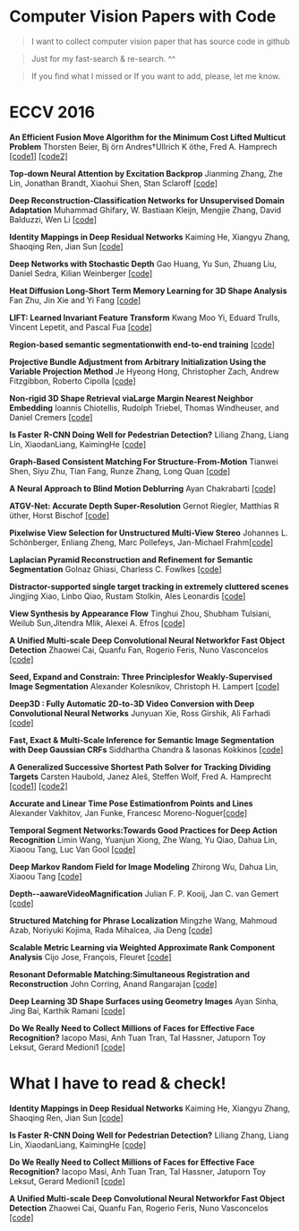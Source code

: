 # Computer Vision Papers with Code

>I want to collect computer vision paper that has source code in github 

>Just for my fast-search & re-search. ^^

>If you find what I missed or If you want to add, please, let me know.


# ECCV 2016

**An Efficient Fusion Move Algorithm for the Minimum Cost Lifted Multicut Problem** Thorsten Beier,  Bj ̈orn Andres†Ullrich K ̈othe, Fred A. Hamprech [[code1]](https://github.com/DerThorsten/nifty) [[code2]](https://github.com/DerThorsten/lifted_fusion_moves_eccv_2016)

**Top-down Neural Attention by Excitation Backprop** Jianming Zhang, Zhe Lin, Jonathan Brandt, Xiaohui Shen, Stan Sclaroff [[code]](https://github.com/jimmie33/Caffe-ExcitationBP)

**Deep Reconstruction-Classification Networks for  Unsupervised Domain Adaptation** Muhammad Ghifary, W. Bastiaan Kleijn, Mengjie Zhang, David Balduzzi, Wen Li [[code]](https://github.com/ghif/drcn)

**Identity Mappings in Deep Residual Networks** Kaiming He, Xiangyu Zhang, Shaoqing Ren, Jian Sun [[code]](https://github.com/KaimingHe/resnet-1k-layers)

**Deep Networks with Stochastic Depth** Gao Huang, Yu Sun, Zhuang Liu, Daniel Sedra, Kilian Weinberger [[code]](https://github.com/yueatsprograms/Stochastic_Depth)

**Heat Diffusion Long-Short Term Memory Learning for 3D Shape Analysis** Fan Zhu, Jin Xie and Yi Fang [[code]](https://github.com/blacksmithfan/HD_LSTM)

**LIFT: Learned Invariant Feature Transform** Kwang Moo Yi, Eduard Trulls, Vincent Lepetit, and Pascal Fua [[code]](https://github.com/cvlab-epfl/LIFT)

**Region-based semantic segmentationwith end-to-end training** [[code]](https://github.com/nightrome/matconvnet-calvin)

**Projective Bundle Adjustment from Arbitrary Initialization Using the Variable Projection Method** Je Hyeong Hong, Christopher Zach, Andrew Fitzgibbon, Roberto Cipolla [[code]](https://github.com/jhh37/projective-ba)

**Non-rigid 3D Shape Retrieval viaLarge Margin Nearest Neighbor Embedding** Ioannis Chiotellis, Rudolph Triebel, Thomas Windheuser, and Daniel Cremers [[code]](https://github.com/tum-vision/csd_lmnn)

**Is Faster R-CNN Doing Well for Pedestrian Detection?** Liliang Zhang, Liang Lin, XiaodanLiang, KaimingHe [[code]](https://github.com/zhangliliang/RPN_BF)

**Graph-Based Consistent Matching For Structure-From-Motion** Tianwei Shen, Siyu Zhu, Tian Fang, Runze Zhang, Long Quan [[code]](https://github.com/hlzz/libvot)

**A Neural Approach to Blind Motion Deblurring** Ayan Chakrabarti [[code]](https://github.com/ayanc/ndeblur)

**ATGV-Net: Accurate Depth Super-Resolution** Gernot Riegler, Matthias R ̈uther, Horst Bischof [[code]](https://github.com/griegler/primal-dual-networks)

**Pixelwise View Selection for Unstructured Multi-View Stereo** Johannes L. Schönberger, Enliang Zheng, Marc Pollefeys, Jan-Michael Frahm[[code]](https://github.com/colmap/colmap)

**Laplacian Pyramid Reconstruction and Refinement for Semantic Segmentation** Golnaz Ghiasi, Charless C. Fowlkes [[code]](https://github.com/golnazghiasi/LRR)

**Distractor-supported single target tracking in extremely cluttered scenes** Jingjing Xiao, Linbo Qiao, Rustam Stolkin, Ales Leonardis [[code]](https://github.com/shine636363/DSTcode)

**View Synthesis by Appearance Flow** Tinghui Zhou, Shubham Tulsiani, Weilub Sun,Jitendra Mlik, Alexei A. Efros [[code]](https://github.com/tinghuiz/appearance-flow)

**A Unified Multi-scale Deep Convolutional Neural Networkfor Fast Object Detection** Zhaowei Cai, Quanfu Fan, Rogerio Feris, Nuno Vasconcelos [[code]](https://github.com/zhaoweicai/mscnn)

**Seed, Expand and Constrain: Three Principlesfor Weakly-Supervised Image Segmentation** Alexander Kolesnikov, Christoph H. Lampert [[code]](https://github.com/kolesman/SEC)

**Deep3D : Fully Automatic 2D-to-3D Video Conversion with Deep Convolutional Neural Networks** Junyuan Xie, Ross Girshik, Ali Farhadi [[code]](https://github.com/piiswrong/deep3d)

**Fast, Exact & Multi-Scale Inference for Semantic Image Segmentation with Deep Gaussian CRFs** Siddhartha Chandra & Iasonas Kokkinos [[code]](https://github.com/siddharthachandra/gcrf)

**A Generalized Successive Shortest Path Solver for Tracking Dividing Targets** Carsten Haubold, Janez Aleš, Steffen Wolf, Fred A. Hamprecht [[code1]](https://github.com/chaubold/dpct) [[code2]](https://github.com/chaubold/multiHypothesesTracking)
 
**Accurate and Linear Time Pose Estimationfrom Points and Lines** Alexander Vakhitov, Jan Funke, Francesc Moreno-Noguer[[code]](https://github.com/alexander-vakhitov/pnpl)

**Temporal Segment Networks:Towards Good Practices for Deep Action Recognition** Limin Wang, Yuanjun Xiong, Zhe Wang, Yu Qiao, Dahua Lin, Xiaoou Tang, Luc Van Gool [[code]](https://github.com/yjxiong/temporal-segment-networks)

**Deep Markov Random Field for Image Modeling** Zhirong Wu, Dahua Lin, Xiaoou Tang [[code]](http://github.com/zhirongw/deep-mrf)

**Depth--aawareVideoMagnification** Julian F. P. Kooij, Jan C. van Gemert [[code]]( github.com/jkooij/depthaware-moma)

**Structured Matching for Phrase Localization** Mingzhe Wang, Mahmoud Azab,  Noriyuki Kojima, Rada Mihalcea, Jia Deng [[code]](https://github.com/mingzhew/structured-matching)

**Scalable Metric Learning via Weighted Approximate Rank Component Analysis** Cijo Jose, François, Fleuret [[code]](https://github.com/idiap/warca)

**Resonant Deformable Matching:Simultaneous Registration and Reconstruction** John Corring, Anand Rangarajan [[code]](https://github.com/johncorring/RDM)

**Deep Learning 3D Shape Surfaces using Geometry Images** Ayan Sinha, Jing Bai, Karthik Ramani [[code]](https://github.com/sinhayan/learning_geometry_images)

**Do We Really Need to Collect Millions of Faces for Effective Face Recognition?** Iacopo Masi, Anh Tuan Tran, Tal Hassner, Jatuporn Toy Leksut, Gerard Medioni1 [[code]](https://github.com/iacopomasi/face_specific_augm)

# What I have to read & check!

**Identity Mappings in Deep Residual Networks** Kaiming He, Xiangyu Zhang, Shaoqing Ren, Jian Sun [[code]](https://github.com/KaimingHe/resnet-1k-layers)

**Is Faster R-CNN Doing Well for Pedestrian Detection?** Liliang Zhang, Liang Lin, XiaodanLiang, KaimingHe [[code]](https://github.com/zhangliliang/RPN_BF)

**Do We Really Need to Collect Millions of Faces for Effective Face Recognition?** Iacopo Masi, Anh Tuan Tran, Tal Hassner, Jatuporn Toy Leksut, Gerard Medioni1 [[code]](https://github.com/iacopomasi/face_specific_augm)

**A Unified Multi-scale Deep Convolutional Neural Networkfor Fast Object Detection** Zhaowei Cai, Quanfu Fan, Rogerio Feris, Nuno Vasconcelos [[code]](https://github.com/zhaoweicai/mscnn)
